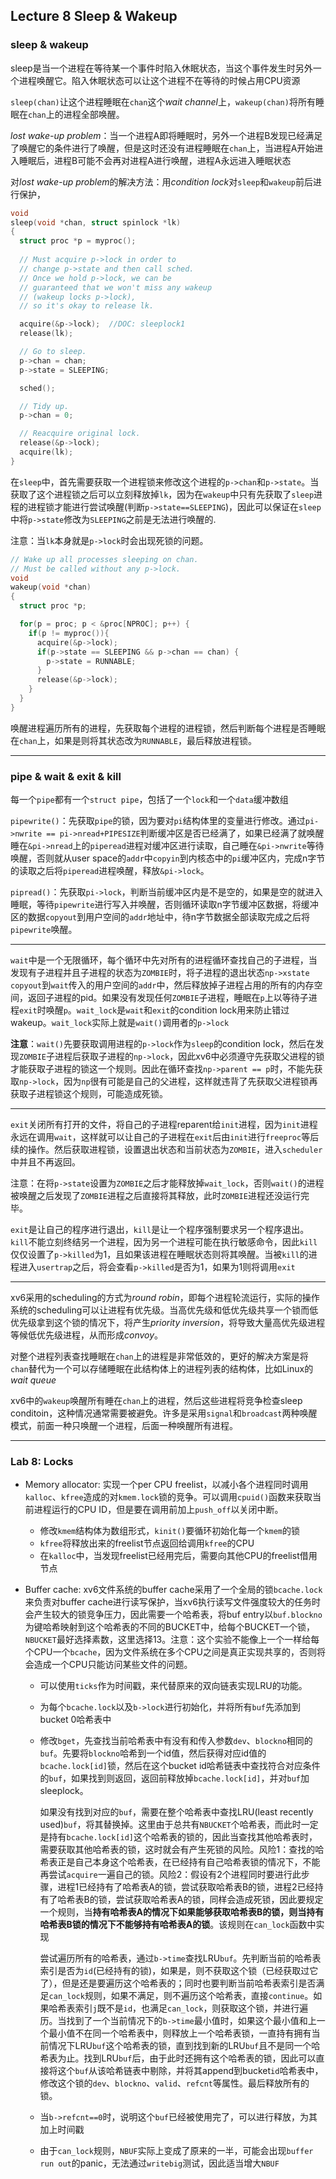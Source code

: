 ## Lecture 8 Sleep & Wakeup

### sleep & wakeup

sleep是当一个进程在等待某一个事件时陷入休眠状态，当这个事件发生时另外一个进程唤醒它。陷入休眠状态可以让这个进程不在等待的时候占用CPU资源

`sleep(chan)`让这个进程睡眠在`chan`这个*wait channel*上，`wakeup(chan)`将所有睡眠在`chan`上的进程全部唤醒。

*lost wake-up problem*：当一个进程A即将睡眠时，另外一个进程B发现已经满足了唤醒它的条件进行了唤醒，但是这时还没有进程睡眠在`chan`上，当进程A开始进入睡眠后，进程B可能不会再对进程A进行唤醒，进程A永远进入睡眠状态

对*lost wake-up problem*的解决方法：用*condition lock*对`sleep`和`wakeup`前后进行保护，

```c++
void
sleep(void *chan, struct spinlock *lk)
{
  struct proc *p = myproc();
  
  // Must acquire p->lock in order to
  // change p->state and then call sched.
  // Once we hold p->lock, we can be
  // guaranteed that we won't miss any wakeup
  // (wakeup locks p->lock),
  // so it's okay to release lk.

  acquire(&p->lock);  //DOC: sleeplock1
  release(lk);

  // Go to sleep.
  p->chan = chan;
  p->state = SLEEPING;

  sched();

  // Tidy up.
  p->chan = 0;

  // Reacquire original lock.
  release(&p->lock);
  acquire(lk);
}
```

在`sleep`中，首先需要获取一个进程锁来修改这个进程的`p->chan`和`p->state`。当获取了这个进程锁之后可以立刻释放掉`lk`，因为在`wakeup`中只有先获取了`sleep`进程的进程锁才能进行尝试唤醒(判断`p->state==SLEEPING`)，因此可以保证在`sleep`中将`p->state`修改为`SLEEPING`之前是无法进行唤醒的.

注意：当`lk`本身就是`p->lock`时会出现死锁的问题。

```c++
// Wake up all processes sleeping on chan.
// Must be called without any p->lock.
void
wakeup(void *chan)
{
  struct proc *p;

  for(p = proc; p < &proc[NPROC]; p++) {
    if(p != myproc()){
      acquire(&p->lock);
      if(p->state == SLEEPING && p->chan == chan) {
        p->state = RUNNABLE;
      }
      release(&p->lock);
    }
  }
}
```

唤醒进程遍历所有的进程，先获取每个进程的进程锁，然后判断每个进程是否睡眠在`chan`上，如果是则将其状态改为`RUNNABLE`，最后释放进程锁。

--------------------

### pipe & wait & exit & kill

每一个`pipe`都有一个`struct pipe`，包括了一个`lock`和一个`data`缓冲数组

`pipewrite()`：先获取`pipe`的锁，因为要对`pi`结构体里的变量进行修改。通过`pi->nwrite == pi->nread+PIPESIZE`判断缓冲区是否已经满了，如果已经满了就唤醒睡在`&pi->nread`上的`piperead`进程对缓冲区进行读取，自己睡在`&pi->nwrite`等待唤醒，否则就从user space的`addr`中`copyin`到内核态中的`pi`缓冲区内，完成n字节的读取之后将`piperead`进程唤醒，释放`&pi->lock`。

`pipread()`：先获取`pi->lock`，判断当前缓冲区内是不是空的，如果是空的就进入睡眠，等待`pipewrite`进行写入并唤醒，否则循环读取n字节缓冲区数据，将缓冲区的数据`copyout`到用户空间的`addr`地址中，待n字节数据全部读取完成之后将`pipewrite`唤醒。

------------------------------------------

`wait`中是一个无限循环，每个循环中先对所有的进程循环查找自己的子进程，当发现有子进程并且子进程的状态为`ZOMBIE`时，将子进程的退出状态`np->xstate` `copyout`到`wait`传入的用户空间的`addr`中，然后释放掉子进程占用的所有的内存空间，返回子进程的pid。如果没有发现任何`ZOMBIE`子进程，睡眠在`p`上以等待子进程`exit`时唤醒`p`。`wait_lock`是`wait`和`exit`的condition lock用来防止错过wakeup。`wait_lock`实际上就是`wait()`调用者的`p->lock`

**注意**：`wait()`先要获取调用进程的`p->lock`作为`sleep`的condition lock，然后在发现`ZOMBIE`子进程后获取子进程的`np->lock`，因此xv6中必须遵守先获取父进程的锁才能获取子进程的锁这一个规则。因此在循环查找`np->parent == p`时，不能先获取`np->lock`，因为`np`很有可能是自己的父进程，这样就违背了先获取父进程锁再获取子进程锁这个规则，可能造成死锁。

------------------

`exit`关闭所有打开的文件，将自己的子进程reparent给`init`进程，因为`init`进程永远在调用`wait`，这样就可以让自己的子进程在`exit`后由`init`进行`freeproc`等后续的操作。然后获取进程锁，设置退出状态和当前状态为`ZOMBIE`，进入`scheduler`中并且不再返回。

注意：在将`p->state`设置为`ZOMBIE`之后才能释放掉`wait_lock`，否则`wait()`的进程被唤醒之后发现了`ZOMBIE`进程之后直接将其释放，此时`ZOMBIE`进程还没运行完毕。

`exit`是让自己的程序进行退出，`kill`是让一个程序强制要求另一个程序退出。`kill`不能立刻终结另一个进程，因为另一个进程可能在执行敏感命令，因此`kill`仅仅设置了`p->killed`为1，且如果该进程在睡眠状态则将其唤醒。当被`kill`的进程进入`usertrap`之后，将会查看`p->killed`是否为1，如果为1则将调用`exit`

-----------------------

xv6采用的scheduling的方式为*round robin*，即每个进程轮流运行，实际的操作系统的scheduling可以让进程有优先级。当高优先级和低优先级共享一个锁而低优先级拿到这个锁的情况下，将产生*priority inversion*，将导致大量高优先级进程等候低优先级进程，从而形成*convoy*。

对整个进程列表查找睡眠在`chan`上的进程是非常低效的，更好的解决方案是将`chan`替代为一个可以存储睡眠在此结构体上的进程列表的结构体，比如Linux的*wait queue*

xv6中的`wakeup`唤醒所有睡在`chan`上的进程，然后这些进程将竞争检查sleep conditoin，这种情况通常需要被避免。许多是采用`signal`和`broadcast`两种唤醒模式，前面一种只唤醒一个进程，后面一种唤醒所有进程。

----------------------

### Lab 8: Locks

* Memory allocator: 实现一个per CPU freelist，以减小各个进程同时调用`kalloc`、`kfree`造成的对`kmem.lock`锁的竞争。可以调用`cpuid()`函数来获取当前进程运行的CPU ID，但是要在调用前加上`push_off`以关闭中断。

  * 修改`kmem`结构体为数组形式，`kinit()`要循环初始化每一个`kmem`的锁  
  * `kfree`将释放出来的freelist节点返回给调用`kfree`的CPU
  * 在`kalloc`中，当发现freelist已经用完后，需要向其他CPU的freelist借用节点

* Buffer cache: xv6文件系统的buffer cache采用了一个全局的锁`bcache.lock`来负责对buffer cache进行读写保护，当xv6执行读写文件强度较大的任务时会产生较大的锁竞争压力，因此需要一个哈希表，将buf entry以`buf.blockno`为键哈希映射到这个哈希表的不同的BUCKET中，给每个BUCKET一个锁，`NBUCKET`最好选择素数，这里选择13。注意：这个实验不能像上一个一样给每个CPU一个`bcache`，因为文件系统在多个CPU之间是真正实现共享的，否则将会造成一个CPU只能访问某些文件的问题。

  * 可以使用`ticks`作为时间戳，来代替原来的双向链表实现LRU的功能。

  * 为每个`bcache.lock`以及`b->lock`进行初始化，并将所有`buf`先添加到bucket 0哈希表中

  * 修改`bget`，先查找当前哈希表中有没有和传入参数`dev`、`blockno`相同的`buf`。先要将`blockno`哈希到一个id值，然后获得对应id值的`bcache.lock[id]`锁，然后在这个bucket id哈希链表中查找符合对应条件的`buf`，如果找到则返回，返回前释放掉`bcache.lock[id]`，并对`buf`加sleeplock。

    如果没有找到对应的`buf`，需要在整个哈希表中查找LRU(least recently used)`buf`，将其替换掉。这里由于总共有`NBUCKET`个哈希表，而此时一定是持有`bcache.lock[id]`这个哈希表的锁的，因此当查找其他哈希表时，需要获取其他哈希表的锁，这时就会有产生死锁的风险。风险1：查找的哈希表正是自己本身这个哈希表，在已经持有自己哈希表锁的情况下，不能再尝试`acquire`一遍自己的锁。风险2：假设有2个进程同时要进行此步骤，进程1已经持有了哈希表A的锁，尝试获取哈希表B的锁，进程2已经持有了哈希表B的锁，尝试获取哈希表A的锁，同样会造成死锁，因此要规定一个规则，当**持有哈希表A的情况下如果能够获取哈希表B的锁，则当持有哈希表B锁的情况下不能够持有哈希表A的锁**。该规则在`can_lock`函数中实现

    尝试遍历所有的哈希表，通过`b->time`查找LRU`buf`。先判断当前的哈希表索引是否为`id`(已经持有的锁)，如果是，则不获取这个锁（已经获取过它了），但是还是要遍历这个哈希表的；同时也要判断当前哈希表索引是否满足`can_lock`规则，如果不满足，则不遍历这个哈希表，直接`continue`。如果哈希表索引`j`既不是`id`，也满足`can_lock`，则获取这个锁，并进行遍历。当找到了一个当前情况下的`b->time`最小值时，如果这个最小值和上一个最小值不在同一个哈希表中，则释放上一个哈希表锁，一直持有拥有当前情况下LRU`buf`这个哈希表的锁，直到找到新的LRU`buf`且不是同一个哈希表为止。找到LRU`buf`后，由于此时还拥有这个哈希表的锁，因此可以直接将这个`buf`从该哈希链表中剔除，并将其append到bucket`id`哈希表中，修改这个锁的`dev`、`blockno`、`valid`、`refcnt`等属性。最后释放所有的锁。

  * 当`b->refcnt==0`时，说明这个`buf`已经被使用完了，可以进行释放，为其加上时间戳
  * 由于`can_lock`规则，`NBUF`实际上变成了原来的一半，可能会出现`buffer run out`的panic，无法通过`writebig`测试，因此适当增大`NBUF`

  





